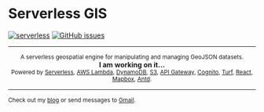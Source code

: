 # Serverless GIS

[![serverless](http://public.serverless.com/badges/v3.svg)](http://www.serverless.com)
[![GitHub issues](https://img.shields.io/github/issues/crabcanon/serverless-gis.svg)](https://github.com/crabcanon/serverless-gis/issues)

---

<p align="center"><sup>A serverless geospatial engine for manipulating and managing GeoJSON datasets.</sup><br><b>I am working on it...</b><br><sub>Powered by <a href="https://serverless.com/">Serverless</a>, <a href="https://aws.amazon.com/lambda/">AWS Lambda</a>, <a href="https://aws.amazon.com/dynamodb/">DynamoDB</a>, <a href="https://aws.amazon.com/s3/">S3</a>, <a href="https://aws.amazon.com/api-gateway/">API Gateway</a>, <a href="https://aws.amazon.com/cognito/">Cognito</a>, <a href="http://turfjs.org/">Turf</a>, <a href="https://reactjs.org/">React</a>, <a href="https://www.mapbox.com/">Mapbox</a>, <a href="https://ant.design/">Antd</a>.</sub></p>

---

<sub>Check out my [blog](https://yehuang.me) or send messages to [Gmail](<mailto:sysuhuangye@gmail.com>).</sub>

